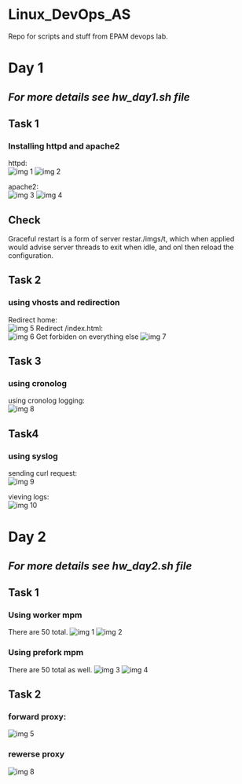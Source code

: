 # Linux_DevOps_AS
Repo for scripts and stuff from EPAM devops lab.

# Day 1
## *For more details see hw_day1.sh file*

## Task 1 
### Installing httpd and apache2
httpd:  
![img 1](./imgs/httpd_s.png)
![img 2](./imgs/httpd.png)

apache2:  
![img 3](./imgs/apachectl_s.png)
![img 4](./imgs/apache2.png)


## Check
Graceful restart is a form of server restar./imgs/t, which when applied would advise server threads to exit when idle, and onl then reload the configuration.


## Task 2
### using vhosts and redirection

Redirect home:  
![img 5](./imgs/redirect_1.png)
Redirect /index.html:  
![img 6](./imgs/redirect_2.png)
Get forbiden on everything else
![img 7](./imgs/redirect_3.png)


## Task 3
### using cronolog
using cronolog logging:  
![img 8](./imgs/cronolog.png)


## Task4
### using syslog
sending curl request:  
![img 9](./imgs/curl.png)

vieving logs:  
![img 10](./imgs/syslog_files.png)



# Day 2
## *For more details see hw_day2.sh file*

## Task 1 
### Using worker mpm 
There are 50 total.
![img 1](./imgs2/ab_worker.png)
![img 2](./imgs2/worker.png)

### Using prefork mpm 
There are 50 total as well.
![img 3](./imgs2/ab_prefork.png)
![img 4](./imgs2/prefork.png)  


## Task 2
### forward proxy:
![img 5](./imgs2/forward_proxy.png)

### rewerse proxy
![img 8](./imgs2/reverse_proxy.png)
